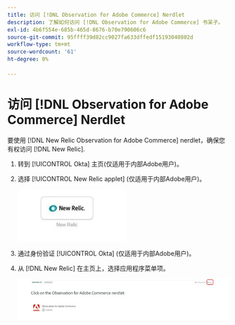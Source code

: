 ```yaml
---
title: 访问 [!DNL Observation for Adobe Commerce] Nerdlet
description: 了解如何访问 [!DNL Observation for Adobe Commerce] 书呆子。
exl-id: 4b6f554e-685b-465d-8676-b70e790606c6
source-git-commit: 95ffff39d82cc9027fa633dffedf15193040802d
workflow-type: tm+mt
source-wordcount: '61'
ht-degree: 0%

---
```


# 访问 [!DNL Observation for Adobe Commerce] Nerdlet

要使用 [!DNL New Relic Observation for Adobe Commerce] nerdlet，确保您有权访问 [!DNL New Relic].

1. 转到 [!UICONTROL Okta] 主页(仅适用于内部Adobe用户)。
1. 选择 [!UICONTROL New Relic applet] (仅适用于内部Adobe用户)。

   ![New Relic applet](../../assets/tools/observation-for-adobe-commerce/new-relic-applet.jpeg)

1. 通过身份验证 [!UICONTROL Okta] (仅适用于内部Adobe用户)。
1. 从 [!DNL New Relic] 在主页上，选择应用程序菜单项。

   ![New Relic主页](../../assets/tools/observation-for-adobe-commerce/new-relic-homepage.jpeg)
